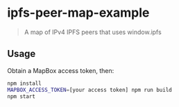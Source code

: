 # ipfs-peer-map-example

> A map of IPv4 IPFS peers that uses window.ipfs

## Usage

Obtain a MapBox access token, then:

```sh
npm install
MAPBOX_ACCESS_TOKEN=[your access token] npm run build
npm start
```
